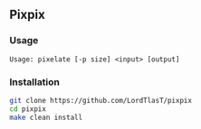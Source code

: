 ## Pixpix
### Usage
`Usage: pixelate [-p size] <input> [output]`
### Installation
```bash
git clone https://github.com/LordTlasT/pixpix
cd pixpix
make clean install
```

